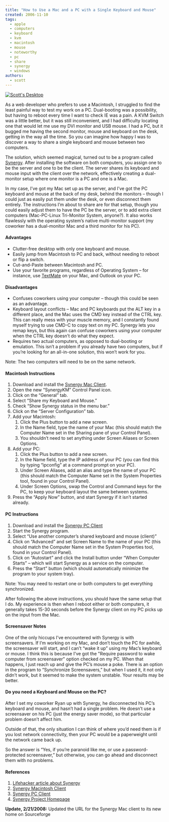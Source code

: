 ```yaml
---
title: "How to Use a Mac and a PC with a Single Keyboard and Mouse"
created: 2006-11-10
tags:
  - apple
  - computers
  - keyboard
  - kvm
  - macintosh
  - mouse
  - noteworthy
  - pc
  - share
  - synergy
  - windows
authors:
  - scott
---
```


[![Scott's Desktop](/images/293400158_62566fffb8.jpg)](http://www.flickr.com/photos/spaceninja/293400158/)

As a web developer who prefers to use a Macintosh, I struggled to find the least painful way to test my work on a PC. Dual-booting was a possibility, but having to reboot every time I want to check IE was a pain. A KVM Switch was a little better, but it was still inconvenient, and I had difficulty locating one that would let me use my DVI monitor and USB mouse. I had a PC, but it bugged me having the second monitor, mouse and keyboard on the desk, getting in the way all the time. So you can imagine how happy I was to discover a way to share a single keyboard and mouse between two computers.

The solution, which seemed magical, turned out to be a program called [Synergy](http://synergy2.sourceforge.net/). After installing the software on both computers, you assign one to be the server and one to be the client. The server shares its keyboard and mouse input with the client over the network, effectively creating a dual-monitor setup where one monitor is a PC and one is a Mac.

In my case, I’ve got my Mac set up as the server, and I’ve got the PC keyboard and mouse at the back of my desk, behind the monitors – though I could just as easily put them under the desk, or even disconnect them entirely. The instructions I’m about to share are for that setup, though you could easily adjust them to have the PC be the server, or to add extra client computers (Mac-PC-Linux Tri-Monitor System, anyone?). It also works flawlessly with the operating system’s native multi-monitor support (my coworker has a dual-monitor Mac and a third monitor for his PC).

#### Advantages

- Clutter-free desktop with only one keyboard and mouse.
- Easily jump from Macintosh to PC and back, without needing to reboot or flip a switch.
- Cut-and-Paste between Macintosh and PC.
- Use your favorite programs, regardless of Operating System – for instance, use [TextMate](http://www.macromates.com/) on your Mac, and Outlook on your PC.

#### Disadvantages

- Confuses coworkers using your computer – though this could be seen as an advantage.
- Keyboard layout conflicts – Mac and PC keyboards put the ALT key in a different place, and the Mac uses the CMD key instead of the CTRL key. This can really mess with your muscle memory, and I constantly found myself trying to use CMD-C to copy text on my PC. Synergy lets you remap keys, but this again can confuse coworkers using your computer when the CTRL key doesn’t do what they expect.
- Requires two actual computers, as opposed to dual-booting or emulation. This isn’t a problem if you already have two computers, but if you’re looking for an all-in-one solution, this won’t work for you.

Note: The two computers will need to be on the same network.

#### Macintosh Instructions

1. Download and install the [Synergy Mac Client](http://sourceforge.net/projects/synergykm/).
2. Open the new “SynergyKM” Control Panel icon.
3. Click on the “General” tab.
4. Select “Share my Keyboard and Mouse.”
5. Check “Show Synergy status in the menu bar.”
6. Click on the “Server Configuration” tab.
7. Add your Macintosh:
   1. Click the Plus button to add a new screen.
   2. In the Name field, type the name of your Mac (this should match the Computer Name set in the Sharing pane of your Control Panel).
   3. You shouldn’t need to set anything under Screen Aliases or Screen Options.
8. Add your PC:
   1. Click the Plus button to add a new screen.
   2. In the Name field, type the IP address of your PC (you can find this by typing “ipconfig” at a command prompt on your PC).
   3. Under Screen Aliases, add an alias and type the name of your PC (this should match the Computer Name set in the System Properties tool, found in your Control Panel).
   4. Under Screen Options, swap the Control and Command keys for the PC, to keep your keyboard layout the same between systems.
9. Press the “Apply Now” button, and start Synergy if it isn’t started already.

#### PC Instructions

1. Download and install the [Synergy PC Client](http://sourceforge.net/project/showfiles.php?group_id=59275&release_id=300224)
2. Start the Synergy program.
3. Select “Use another computer’s shared keyboard and mouse (client)”
4. Click on “Advanced” and set Screen Name to the name of your PC (this should match the Computer Name set in the System Properties tool, found in your Control Panel).
5. Click on “Autostart” and click the Install button under “When Computer Starts” – which will start Synergy as a service on the computer.
6. Press the “Start” button (which should automatically minimize the program to your system tray).

Note: You may need to restart one or both computers to get everything synchronized.

After following the above instructions, you should have the same setup that I do. My experience is then when I reboot either or both computers, it generally takes 15-30 seconds before the Synergy client on my PC picks up on the input from the Mac.

#### Screensaver Notes

One of the only hiccups I’ve encountered with Synergy is with screensavers. If I’m working on my Mac, and don’t touch the PC for awhile, the screensaver will start, and I can’t “wake it up” using my Mac’s keyboard or mouse. I think this is because I've got the "Require password to wake computer from screensaver" option checked on my PC. When that happens, I just reach up and give the PC’s mouse a poke. There is an option in the program to “Synchronize Screensavers,” but when I used it, it not only didn’t work, but it seemed to make the system unstable. Your results may be better.

#### Do you need a Keyboard and Mouse on the PC?

After I set my coworker Ryan up with Synergy, he disconnected his PC’s keyboard and mouse, and hasn’t had a single problem. He doesn’t use a screensaver on his PC (just the energy saver mode), so that particular problem doesn’t affect him.

Outside of that, the only situation I can think of where you’d need them is if you lost network connectivity, then your PC would be a paperweight until the network came back up.

So the answer is “Yes, if you’re paranoid like me, or use a password-protected screensaver,” but otherwise, you can go ahead and disconnect them with no problems.

#### References

1. [Lifehacker article about Synergy](http://lifehacker.com/software/productivity/how-to-turn-your-dualmonitor-pc-into-a-dual-macpc-system-106123.php)
2. [Synergy Macintosh Client](http://sourceforge.net/projects/synergykm/)
3. [Synergy PC Client](http://sourceforge.net/project/showfiles.php?group_id=59275&release_id=300224)
4. [Synergy Project Homepage](http://synergy2.sourceforge.net/)

**Update, 2/21/2008:** Updated the URL for the Synergy Mac client to its new home on Sourceforge
